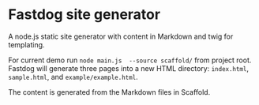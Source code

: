 # Fastdog site generator

A node.js static site generator with content in Markdown and twig for templating.

For current demo run `node main.js  --source scaffold/` from project root. Fastdog will generate three pages into a new HTML directory: `index.html`, `sample.html`, and `example/example.html`.

The content is generated from the Markdown files in Scaffold. 
